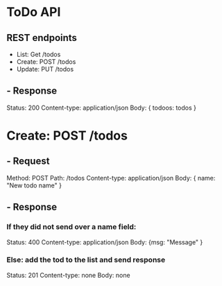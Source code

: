 # ToDo API

## REST endpoints
* List: Get /todos
* Create: POST /todos
* Update: PUT /todos


## - Response
Status: 200
Content-type: application/json
Body: { todoos: todos }

# Create: POST /todos
## - Request
Method: POST
Path: /todos
Content-type: application/json
Body: { name: "New todo name" }

## - Response
### If they did not send over a name field:
Status: 400
Content-type: application/json
Body: {msg: "Message" }

### Else: add the tod to the list and send response
Status: 201
Content-type: none
Body: none 

